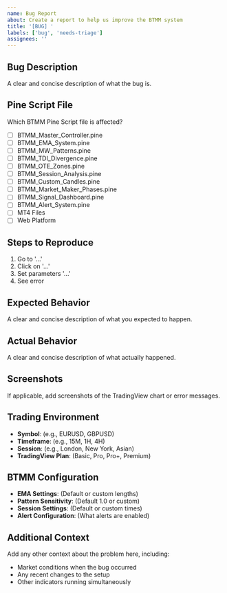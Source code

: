 ```yaml
---
name: Bug Report
about: Create a report to help us improve the BTMM system
title: '[BUG] '
labels: ['bug', 'needs-triage']
assignees: ''
---
```


## Bug Description
A clear and concise description of what the bug is.

## Pine Script File
Which BTMM Pine Script file is affected?
- [ ] BTMM_Master_Controller.pine
- [ ] BTMM_EMA_System.pine
- [ ] BTMM_MW_Patterns.pine
- [ ] BTMM_TDI_Divergence.pine
- [ ] BTMM_OTE_Zones.pine
- [ ] BTMM_Session_Analysis.pine
- [ ] BTMM_Custom_Candles.pine
- [ ] BTMM_Market_Maker_Phases.pine
- [ ] BTMM_Signal_Dashboard.pine
- [ ] BTMM_Alert_System.pine
- [ ] MT4 Files
- [ ] Web Platform

## Steps to Reproduce
1. Go to '...'
2. Click on '...'
3. Set parameters '...'
4. See error

## Expected Behavior
A clear and concise description of what you expected to happen.

## Actual Behavior
A clear and concise description of what actually happened.

## Screenshots
If applicable, add screenshots of the TradingView chart or error messages.

## Trading Environment
- **Symbol**: (e.g., EURUSD, GBPUSD)
- **Timeframe**: (e.g., 15M, 1H, 4H)
- **Session**: (e.g., London, New York, Asian)
- **TradingView Plan**: (Basic, Pro, Pro+, Premium)

## BTMM Configuration
- **EMA Settings**: (Default or custom lengths)
- **Pattern Sensitivity**: (Default 1.0 or custom)
- **Session Settings**: (Default or custom times)
- **Alert Configuration**: (What alerts are enabled)

## Additional Context
Add any other context about the problem here, including:
- Market conditions when the bug occurred
- Any recent changes to the setup
- Other indicators running simultaneously